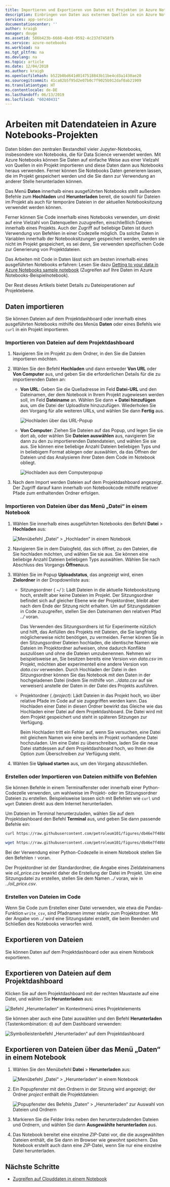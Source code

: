 ```yaml
---
title: Importieren und Exportieren von Daten mit Projekten in Azure Notebooks
description: Einbringen von Daten aus externen Quellen in ein Azure Notebooks-Projekt und Exportieren von Daten aus einem Projekt.
services: app-service
documentationcenter: ''
author: kraigb
manager: douge
ms.assetid: 586b423b-6668-4bdd-9592-4c237d7458fb
ms.service: azure-notebooks
ms.workload: na
ms.tgt_pltfrm: na
ms.devlang: na
ms.topic: article
ms.date: 12/04/2018
ms.author: kraigb
ms.openlocfilehash: b522b0bd641d0147518843b11be4cd3a1430ae20
ms.sourcegitcommit: 41ca82b5f95d2e07b0c7f9025b912daf0ab21909
ms.translationtype: HT
ms.contentlocale: de-DE
ms.lasthandoff: 06/13/2019
ms.locfileid: "60240431"
---
```

# <a name="work-with-data-files-in-azure-notebook-projects"></a>Arbeiten mit Datendateien in Azure Notebooks-Projekten

Daten bilden den zentralen Bestandteil vieler Jupyter-Notebooks, insbesondere von Notebooks, die für Data Science verwendet werden. Mit Azure Notebooks können Sie Daten auf einfache Weise aus einer Vielzahl von Quellen in ein Projekt importieren und diese Daten dann aus Notebooks heraus verwenden. Ferner können Sie Notebooks Daten generieren lassen, die im Projekt gespeichert werden und die Sie dann zur Verwendung an anderer Stelle herunterladen können.

Das Menü **Daten** innerhalb eines ausgeführten Notebooks stellt außerdem Befehle zum **Hochladen** und **Herunterladen** bereit, die sowohl für Dateien im Projekt als auch für temporäre Dateien in der aktuellen Notebooksitzung verwendet werden können.

Ferner können Sie Code innerhalb eines Notebooks verwenden, um direkt auf eine Vielzahl von Datenquellen zuzugreifen, einschließlich Dateien innerhalb eines Projekts. Auch der Zugriff auf beliebige Daten ist durch Verwendung von Befehlen in einer Codezelle möglich. Da solche Daten in Variablen innerhalb der Notebooksitzungen gespeichert werden, werden sie nicht im Projekt gespeichert, es sei denn, Sie verwenden spezifischen Code zur Generierung von Projektdateien.

Das Arbeiten mit Code in Daten lässt sich am besten innerhalb eines ausgeführten Notebooks erfahren: Lesen Sie dazu [Getting to your data in Azure Notebooks sample notebook](https://notebooks.azure.com/Microsoft/projects/samples/html/Getting%20to%20your%20Data%20in%20Azure%20Notebooks.ipynb) (Zugreifen auf Ihre Daten im Azure Notebooks-Beispielnotebook).

Der Rest dieses Artikels bietet Details zu Dateioperationen auf Projektebene.

## <a name="import-data"></a>Daten importieren

Sie können Dateien auf dem Projektdashboard oder innerhalb eines ausgeführten Notebooks mithilfe des Menüs **Daten** oder eines Befehls wie `curl` in ein Projekt importieren.

### <a name="import-files-from-the-project-dashboard"></a>Importieren von Dateien auf dem Projektdashboard

1. Navigieren Sie im Projekt zu dem Ordner, in den Sie die Dateien importieren möchten.

1. Wählen Sie den Befehl **Hochladen** und dann entweder **Von URL** oder **Von Computer** aus, und geben Sie die erforderlichen Details für die zu importierenden Daten an:

   - **Von URL**: Geben Sie die Quelladresse im Feld **Datei-URL** und den Dateinamen, der dem Notebook in Ihrem Projekt zugewiesen werden soll, im Feld **Dateiname** an. Wählen Sie dann **+ Datei hinzufügen** aus, um die Datei der Uploadliste hinzuzufügen. Wiederholen Sie den Vorgang für alle weiteren URLs, und wählen Sie dann **Fertig** aus.

     ![Hochladen über das URL-Popup](media/quickstarts/upload-from-url-popup.png)

   - **Von Computer**: Ziehen Sie Dateien auf das Popup, und legen Sie sie dort ab, oder wählen Sie **Dateien auswählen** aus, navigieren Sie dann zu den zu importierenden Datendateien, und wählen Sie sie aus. Sie können eine beliebige Anzahl Dateien beliebigen Typs und in beliebigem Format ablegen oder auswählen, da das Öffnen der Dateien und das Analysieren ihrer Daten dem Code im Notebook obliegt.

     ![Hochladen aus dem Computerpopup](media/quickstarts/upload-from-computer-popup.png)

1. Nach dem Import werden Dateien auf dem Projektdashboard angezeigt. Der Zugriff darauf kann innerhalb von Notebookcode mithilfe relativer Pfade zum enthaltenden Ordner erfolgen.

### <a name="import-files-from-the-file-menu-in-a-notebook"></a>Importieren von Dateien über das Menü „Datei“ in einem Notebook

1. Wählen Sie innerhalb eines ausgeführten Notebooks den Befehl **Datei** > **Hochladen** aus:

    ![Menübefehl „Datei“ > „Hochladen“ in einem Notebook](media/file-menu-upload.png)

1. Navigieren Sie in dem Dialogfeld, das sich öffnet, zu den Dateien, die Sie hochladen möchten, und wählen Sie sie aus. Sie können eine beliebige Anzahl Dateien beliebigen Typs auswählen. Wählen Sie nach Abschluss des Vorgangs **Öffnen**aus.

1. Wählen Sie im Popup **Uploadstatus**, das angezeigt wird, einen **Zielordner** in der Dropdownliste aus:

    - Sitzungsordner ( *~/* ): Lädt Dateien in die aktuelle Notebooksitzung hoch, erstellt aber keine Dateien im Projekt. Der Sitzungsordner befindet sich auf gleicher Ebene wie der Projektordner, bleibt aber nach dem Ende der Sitzung nicht erhalten. Um auf Sitzungsdateien in Code zuzugreifen, stellen Sie den Dateinamen den relativen Pfad *../* voran.

        Das Verwenden des Sitzungsordners ist für Experimente nützlich und hilft, das Anfüllen des Projekts mit Dateien, die Sie langfristig möglicherweise nicht benötigen, zu vermeiden. Ferner können Sie in den Sitzungsordner Dateien hochladen, die identische Namen wie Dateien im Projektordner aufweisen, ohne dadurch Konflikte auszulösen und ohne die Dateien umzubenennen. Nehmen wir beispielsweise an, Sie besitzen bereits eine Version von *data.csv* im Projekt, möchten aber experimentell eine andere Version von *data.csv* verwenden. Durch Hochladen der Datei in den Sitzungsordner können Sie das Notebook mit den Daten in der hochgeladenen Datei (indem Sie mithilfe von *../data.csv* auf sie verweisen) anstelle der Daten in der Datei des Projekts ausführen.

    - Projektordner ( */project*): Lädt Dateien in das Projekt hoch, wo über relative Pfade im Code auf sie zugegriffen werden kann. Das Hochladen einer Datei in diesen Ordner bewirkt das Gleiche wie das Hochladen einer Datei auf dem Projektdashboard. Die Datei wird mit dem Projekt gespeichert und steht in späteren Sitzungen zur Verfügung.

        Beim Hochladen tritt ein Fehler auf, wenn Sie versuchen, eine Datei mit gleichem Namen wie eine bereits im Projekt vorhandene Datei hochzuladen. Um eine Datei zu überschreiben, laden Sie die neue Datei stattdessen auf dem Projektdashboard hoch, wo Ihnen die Option zum Überschreiben zur Verfügung steht.

1. Wählen Sie **Upload starten** aus, um den Vorgang abzuschließen.

### <a name="create-or-import-files-using-commands"></a>Erstellen oder Importieren von Dateien mithilfe von Befehlen

Sie können Befehle in einem Terminalfenster oder innerhalb einer Python-Codezelle verwenden, um wahlweise im Projekt- oder im Sitzungsordner Dateien zu erstellen. Beispielsweise lassen sich mit Befehlen wie `curl` und `wget` Dateien direkt aus dem Internet herunterladen.

Um Dateien im Terminal herunterzuladen, wählen Sie auf dem Projektdashboard den Befehl **Terminal** aus, und geben Sie dann passende Befehle ein:

```bash
curl https://raw.githubusercontent.com/petroleum101/figures/db46e7f48b8aab67a0dfe31696f6071fb7a84f1e/oil_price/oil_price.csv -o oil_price.csv

wget https://raw.githubusercontent.com/petroleum101/figures/db46e7f48b8aab67a0dfe31696f6071fb7a84f1e/oil_price/oil_price.csv -o oil_price.csv
```

Bei der Verwendung einer Python-Codezelle in einem Notebook stellen Sie den Befehlen `!` voran.

Der Projektordner ist der Standardordner, die Angabe eines Zieldateinamens wie *oil_price.csv* bewirkt daher die Erstellung der Datei im Projekt. Um eine Sitzungsdatei zu erstellen, stellen Sie dem Namen *../* voran, wie in *../oil_price.csv*.

### <a name="create-files-in-code"></a>Erstellen von Dateien im Code

Wenn Sie Code zum Erstellen einer Datei verwenden, wie etwa die Pandas-Funktion `write_csv`, sind Pfadnamen immer relativ zum Projektordner. Mit der Angabe von *../* wird eine Sitzungsdatei erstellt, die beim Beenden und Schließen des Notebooks verworfen wird.

## <a name="export-files"></a>Exportieren von Dateien

Sie können Daten auf dem Projektdashboard oder aus einem Notebook exportieren.

## <a name="export-files-from-the-project-dashboard"></a>Exportieren von Dateien auf dem Projektdashboard

Klicken Sie auf dem Projektdashboard mit der rechten Maustaste auf eine Datei, und wählen Sie **Herunterladen** aus:

![Befehl „Herunterladen“ im Kontextmenü eines Projektelements](media/download-command.png)

Sie können aber auch eine Datei auswählen und den Befehl **Herunterladen** (Tastenkombination: d) auf dem Dashboard verwenden:

![Symbolleistenbefehl „Herunterladen“ auf dem Projektdashboard](media/download-command-toolbar.png)

## <a name="export-files-from-the-data-menu-in-a-notebook"></a>Exportieren von Dateien über das Menü „Daten“ in einem Notebook

1. Wählen Sie den Menübefehl **Datei** > **Herunterladen** aus:

    ![Menübefehl „Datei“ > „Herunterladen“ in einem Notebook](media/file-menu-download.png)

1. Ein Popupfenster mit den Ordnern in der Sitzung wird angezeigt; der Ordner *project* enthält die Projektdateien:

    ![Popupfenster des Befehls „Daten“ > „Herunterladen“ zur Auswahl von Dateien und Ordnern](media/file-menu-download-popup.png)

1. Markieren Sie die Felder links neben den herunterzuladenden Dateien und Ordnern, und wählen Sie dann **Ausgewählte herunterladen** aus.

1. Das Notebook bereitet eine einzelne *ZIP*-Datei vor, die die ausgewählten Dateien enthält, die Sie dann im Browser wie gewohnt speichern. Das Notebook erstellt auch dann eine *ZIP*-Datei, wenn Sie nur eine einzelne Datei herunterladen.

## <a name="next-steps"></a>Nächste Schritte

- [Zugreifen auf Clouddaten in einem Notebook](access-data-resources-jupyter-notebooks.md)
